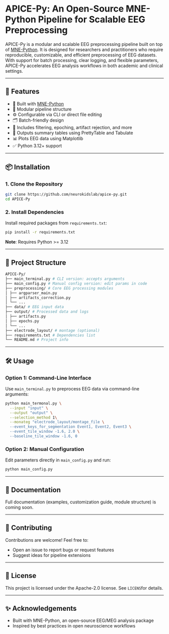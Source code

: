 # APICE-Py: An Open-Source MNE-Python Pipeline for Scalable EEG Preprocessing

APICE-Py is a modular and scalable EEG preprocessing pipeline built on top of [MNE-Python](https://mne.tools). It is designed for researchers and practitioners who require reproducible, customizable, and efficient preprocessing of EEG datasets. With support for batch processing, clear logging, and flexible parameters, APICE-Py accelerates EEG analysis workflows in both academic and clinical settings.

---

## 🚀 Features

- 🧠 Built with [MNE-Python](https://mne.tools)
- 🧩 Modular pipeline structure
- ⚙️ Configurable via CLI or direct file editing
- 🗂️ Batch-friendly design
- 🧼 Includes filtering, epoching, artifact rejection, and more
- 🧾 Outputs summary tables using PrettyTable and Tabulate
- 📊 Plots EEG data using Matplotlib
- ✅ Python 3.12+ support

---

## 📦 Installation

### 1. Clone the Repository

```bash
git clone https://github.com/neurokidslab/apice-py.git
cd APICE-Py
```

### 2. Install Dependencies

Install required packages from `requirements.txt`:

```bash
pip install -r requirements.txt
```
**Note**: Requires Python >= 3.12

---
## 📁 Project Structure

```bash
APICE-Py/
├── main_terminal.py # CLI version: accepts arguments
├── main_config.py # Manual config version: edit params in code
├── preprocessing/ # Core EEG processing modules
│ ├── argparser_main.py
│ ├── artifacts_correction.py
│ └── ...
├── data/ # EEG input data
├── output/ # Processed data and logs
│ ├── artifacts.py
│ ├── epochs.py
│ └── ...
├── electrode_layout/ # montage (optional)
├── requirements.txt # Dependencies list
└── README.md # Project info
```

---
## 🛠️ Usage

### Option 1: Command-Line Interface

Use `main_terminal.py` to preprocess EEG data via command-line arguments:

```bash
python main_termonal.py \
  --input "input" \
  --output "output" \
  --selection_method 1\
  --monateg "electrode_layout/montage_file \
  --event_keys_for_segmentation Event1, Event2, Event3 \
  --event_tile_window -1.6, 2.0 \
  --baseline_tile_window -1.6, 0
```
### Option 2: Manual Configuration

Edit parameters directly in `main_config.py` and run:
```bash
python main_config.py
```

---
## 📖 Documentation

Full documentation (examples, customization guide, module structure) is coming soon.

---
## 🤝 Contributing
Contributions are welcome! Feel free to:

- Open an issue to report bugs or request features
- Suggest ideas for pipeline extensions

---
## 📜 License
This project is licensed under the Apache-2.0 license. See `LICENS`for details.

---
## ✨ Acknowledgements
- Built with MNE-Python, an open-source EEG/MEG analysis package
- Inspired by best practices in open neuroscience workflows

